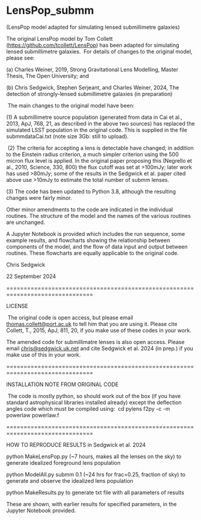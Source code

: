 # LensPop_submm
(LensPop model adapted for simulating lensed submillimetre galaxies)
​

The original LensPop model by Tom Collett (https://github.com/tcollett/LensPop) has been adapted for simulating lensed submillimetre galaxies.
​
For details of changes to the original model, please see: 

(a) Charles Weiner, 2019, Strong Gravitational Lens Modelling, Master Thesis, The Open University; and

(b) Chris Sedgwick, Stephen Serjeant, and Charles Weiner, 2024, The detection of strongly-lensed submillimetre galaxies (in preparation)


​
The main changes to the original model have been:
    
(1) A submillimetre source population (generated from data in Cai et al., 2013, ApJ, 768, 21, as described in the above two sources) has replaced the simulated LSST population in the original code. This is supplied in the file submmdataCai.txt (note size 3Gb: still to upload).

​
(2) The criteria for accepting a lens is detectable have changed; in addition to the Einstein radius criterion, a much simpler criterion using the 500 micron flux level is applied. In the original paper proposing this (Negrello et al., 2010, Science, 330, 800) the flux cutoff was set at >100mJy; later work has used >80mJy; some of the results in the Sedgwick et al. paper cited above use >10mJy to estimate the total number of submm lenses.


(3) The code has been updated to Python 3.8, although the resulting changes were fairly minor.

Other minor amendments to the code are indicated in the individual routines. The structure of the model and the names of the various routines are unchanged.

A Jupyter Notebook is provided which includes the run sequence, some example results, and flowcharts showing the relationship between components of the model, and the flow of data input and output between routines. These flowcharts are equally applicable to the original code.

Chris Sedgwick

22 September 2024

===============================================================================

LICENSE

​
The original code is open access, but please email thomas.collett@port.ac.uk to tell him that you are using it. Please cite Collett, T., 2015, ApJ, 811, 20, if you make use of these codes in your work.

The amended code for submillimatre lenses is also open access. Please email chris@sedgwick.uk.net and cite Sedgwick et al. 2024 (in prep.) if you make use of this in your work. 

===============================================================================

INSTALLATION NOTE FROM ORIGINAL CODE


​
The code is mostly python, so should work out of the box (if you have standard astrophysical libraries installed already) except the deflection angles code which must be compiled using:
​
cd pylens
f2py -c -m powerlaw powerlaw.f

===============================================================================    
   
HOW TO REPRODUCE RESULTS in Sedgwick et al. 2024 


python   MakeLensPop.py (~7 hours, makes all the lenses on the sky) to generate idealized foreground lens population

python ModelAll.py submm 0.1 (~24 hrs for frac=0.25, fraction of sky) to generate and observe the idealized lens population

python MakeResults.py to generate txt file with all parameters of results


These are shown, with earlier results for specified parameters, in the Jupyter Notebook provided.
